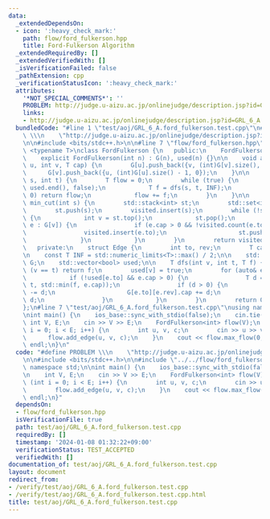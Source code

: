 ```yaml
---
data:
  _extendedDependsOn:
  - icon: ':heavy_check_mark:'
    path: flow/ford_fulkerson.hpp
    title: Ford-Fulkerson Algorithm
  _extendedRequiredBy: []
  _extendedVerifiedWith: []
  _isVerificationFailed: false
  _pathExtension: cpp
  _verificationStatusIcon: ':heavy_check_mark:'
  attributes:
    '*NOT_SPECIAL_COMMENTS*': ''
    PROBLEM: http://judge.u-aizu.ac.jp/onlinejudge/description.jsp?id=GRL_6_A
    links:
    - http://judge.u-aizu.ac.jp/onlinejudge/description.jsp?id=GRL_6_A
  bundledCode: "#line 1 \"test/aoj/GRL_6_A.ford_fulkerson.test.cpp\"\n#define PROBLEM\
    \ \\\n    \"http://judge.u-aizu.ac.jp/onlinejudge/description.jsp?id=GRL_6_A\"\
    \n\n#include <bits/stdc++.h>\n\n#line 7 \"flow/ford_fulkerson.hpp\"\n\ntemplate\
    \ <typename T>\nclass FordFulkerson {\n   public:\n    FordFulkerson() = default;\n\
    \    explicit FordFulkerson(int n) : G(n), used(n) {}\n\n    void add_edge(int\
    \ u, int v, T cap) {\n        G[u].push_back({v, (int)G[v].size(), cap});\n  \
    \      G[v].push_back({u, (int)G[u].size() - 1, 0});\n    }\n\n    T max_flow(int\
    \ s, int t) {\n        T flow = 0;\n        while (true) {\n            std::fill(used.begin(),\
    \ used.end(), false);\n            T f = dfs(s, t, INF);\n            if (f ==\
    \ 0) return flow;\n            flow += f;\n        }\n    }\n\n    std::set<int>\
    \ min_cut(int s) {\n        std::stack<int> st;\n        std::set<int> visited;\n\
    \        st.push(s);\n        visited.insert(s);\n        while (!st.empty())\
    \ {\n            int v = st.top();\n            st.pop();\n            for (auto&\
    \ e : G[v]) {\n                if (e.cap > 0 && !visited.count(e.to)) {\n    \
    \                visited.insert(e.to);\n                    st.push(e.to);\n \
    \               }\n            }\n        }\n        return visited;\n    }\n\n\
    \   private:\n    struct Edge {\n        int to, rev;\n        T cap;\n    };\n\
    \n    const T INF = std::numeric_limits<T>::max() / 2;\n\n    std::vector<std::vector<Edge>>\
    \ G;\n    std::vector<bool> used;\n\n    T dfs(int v, int t, T f) {\n        if\
    \ (v == t) return f;\n        used[v] = true;\n        for (auto& e : G[v]) {\n\
    \            if (!used[e.to] && e.cap > 0) {\n                T d = dfs(e.to,\
    \ t, std::min(f, e.cap));\n                if (d > 0) {\n                    e.cap\
    \ -= d;\n                    G[e.to][e.rev].cap += d;\n                    return\
    \ d;\n                }\n            }\n        }\n        return 0;\n    }\n\
    };\n#line 7 \"test/aoj/GRL_6_A.ford_fulkerson.test.cpp\"\nusing namespace std;\n\
    \nint main() {\n    ios_base::sync_with_stdio(false);\n    cin.tie(0);\n\n   \
    \ int V, E;\n    cin >> V >> E;\n    FordFulkerson<int> flow(V);\n    for (int\
    \ i = 0; i < E; i++) {\n        int u, v, c;\n        cin >> u >> v >> c;\n  \
    \      flow.add_edge(u, v, c);\n    }\n    cout << flow.max_flow(0, V - 1) <<\
    \ endl;\n}\n"
  code: "#define PROBLEM \\\n    \"http://judge.u-aizu.ac.jp/onlinejudge/description.jsp?id=GRL_6_A\"\
    \n\n#include <bits/stdc++.h>\n\n#include \"../../flow/ford_fulkerson.hpp\"\nusing\
    \ namespace std;\n\nint main() {\n    ios_base::sync_with_stdio(false);\n    cin.tie(0);\n\
    \n    int V, E;\n    cin >> V >> E;\n    FordFulkerson<int> flow(V);\n    for\
    \ (int i = 0; i < E; i++) {\n        int u, v, c;\n        cin >> u >> v >> c;\n\
    \        flow.add_edge(u, v, c);\n    }\n    cout << flow.max_flow(0, V - 1) <<\
    \ endl;\n}"
  dependsOn:
  - flow/ford_fulkerson.hpp
  isVerificationFile: true
  path: test/aoj/GRL_6_A.ford_fulkerson.test.cpp
  requiredBy: []
  timestamp: '2024-01-08 01:32:22+09:00'
  verificationStatus: TEST_ACCEPTED
  verifiedWith: []
documentation_of: test/aoj/GRL_6_A.ford_fulkerson.test.cpp
layout: document
redirect_from:
- /verify/test/aoj/GRL_6_A.ford_fulkerson.test.cpp
- /verify/test/aoj/GRL_6_A.ford_fulkerson.test.cpp.html
title: test/aoj/GRL_6_A.ford_fulkerson.test.cpp
---
```

